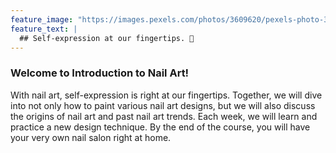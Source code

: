 ```yaml
---
feature_image: "https://images.pexels.com/photos/3609620/pexels-photo-3609620.jpeg?auto=compress&cs=tinysrgb&dpr=1&w=500"
feature_text: |
  ## Self-expression at our fingertips. 💅
---
```


### Welcome to Introduction to Nail Art!

With nail art, self-expression is right at our fingertips. Together, we will dive into not only how to paint various nail art designs, but we will also discuss the origins of nail art and past nail art trends. Each week, we will learn and practice a new design technique. By the end of the course, you will have your very own nail salon right at home.

